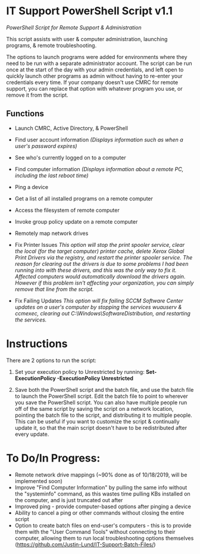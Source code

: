 # IT Support PowerShell Script v1.1
*PowerShell Script for Remote Support & Administration*

This script assists with user & computer administration, launching programs, & remote troubleshooting.

The options to launch programs were added for environments where they need to be run with a separate administrator account. The script can be run once at the start of the day with your admin credentials, and left open to quickly launch other programs as admin without having to re-enter your credentials every time.
If your company doesn't use CMRC for remote support, you can replace that option with whatever program you use, or remove it from the script.


## Functions

* Launch CMRC, Active Directory, & PowerShell
* Find user account information *(Displays information such as when a user's password expires)*
* See who's currently logged on to a computer

* Find computer information *(Displays information about a remote PC, including the last reboot time)*
* Ping a device
* Get a list of all installed programs on a remote computer
* Access the filesystem of remote computer

* Invoke group policy update on a remote computer
* Remotely map network drives

* Fix Printer Issues
*This option will stop the print spooler service, clear the local (for the target computer) printer cache, delete Xerox Global Print Drivers via the registry, and restart the printer spooler service. The reason for clearing out the drivers is due to some problems I had been running into with these drivers, and this was the only way to fix it. Affected computers would automatically download the drivers again. However if this problem isn't affecting your organization, you can simply remove that line from the script.*

* Fix Failing Updates
*This option will fix failing SCCM Software Center updates on a user's computer by stopping the services wuauserv & ccmexec, clearing out C:\Windows\SoftwareDistribution, and restarting the services.*


# Instructions

There are 2 options to run the script:
1) Set your execution policy to Unrestricted by running: **Set-ExecutionPolicy -ExecutionPolicy Unrestricted**

2) Save both the PowerShell script and the batch file, and use the batch file to launch the PowerShell script. Edit the batch file to point to wherever you save the PowerShell script. You can also have multiple people run off of the same script by saving the script on a network location, pointing the batch file to the script, and distributing it to multiple people.
This can be useful if you want to customize the script & continually update it, so that the main script doesn't have to be redistributed after every update.


# To Do/In Progress:

* Remote network drive mappings (~90% done as of 10/18/2019, will be implemented soon)
* Improve "Find Computer Information" by pulling the same info without the "systeminfo" command, as this wastes time pulling KBs installed on the computer, and is just truncated out after
* Improved ping - provide computer-based options after pinging a device
* Ability to cancel a ping or other commands without closing the entire script
* Option to create batch files on end-user's computers - this is to provide them with the "User Command Tools" without connecting to their computer, allowing them to run local troubleshooting options themselves (https://github.com/Justin-Lund/IT-Support-Batch-Files/)
